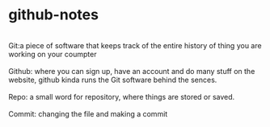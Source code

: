 # github-notes
<br> Git:a piece of software that keeps track of the entire history of thing you are working on your coumpter </br>
<br> Github: where you can sign up, have an account and do many stuff on the website, github kinda runs the Git software behind the sences.</br>
<br> Repo: a small word for repository, where things are stored or saved. </br>
<br> Commit: changing the file and making a commit </br> 
